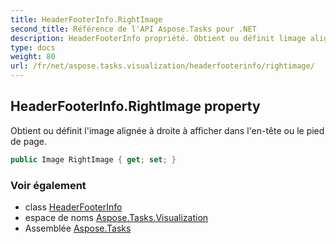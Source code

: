 ```yaml
---
title: HeaderFooterInfo.RightImage
second_title: Référence de l'API Aspose.Tasks pour .NET
description: HeaderFooterInfo propriété. Obtient ou définit limage alignée à droite à afficher dans lentête ou le pied de page.
type: docs
weight: 80
url: /fr/net/aspose.tasks.visualization/headerfooterinfo/rightimage/
---
```

## HeaderFooterInfo.RightImage property

Obtient ou définit l'image alignée à droite à afficher dans l'en-tête ou le pied de page.

```csharp
public Image RightImage { get; set; }
```

### Voir également

* class [HeaderFooterInfo](../)
* espace de noms [Aspose.Tasks.Visualization](../../headerfooterinfo/)
* Assemblée [Aspose.Tasks](../../../)


